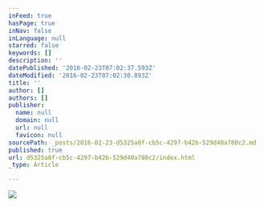 ```yaml
---
inFeed: true
hasPage: true
inNav: false
inLanguage: null
starred: false
keywords: []
description: ''
datePublished: '2016-02-23T07:02:37.593Z'
dateModified: '2016-02-23T07:02:30.893Z'
title: ''
author: []
authors: []
publisher:
  name: null
  domain: null
  url: null
  favicon: null
sourcePath: _posts/2016-02-23-d5325a8f-cb5c-4297-b42b-529d40a780c2.md
published: true
url: d5325a8f-cb5c-4297-b42b-529d40a780c2/index.html
_type: Article

---
```

![](https://the-grid-user-content.s3-us-west-2.amazonaws.com/6f810520-922e-49e1-8c5d-36298aee2078.png)